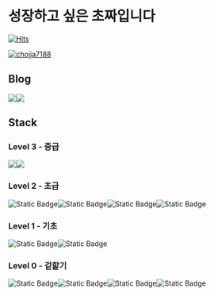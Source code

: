 # 성장하고 싶은 초짜입니다

[![Hits](https://hits.seeyoufarm.com/api/count/incr/badge.svg?url=https%3A%2F%2Fgithub.com%2Fchojja7188&count_bg=%236FE719&title_bg=%23555555&icon=&icon_color=%23E7E7E7&title=view&edge_flat=false)](https://hits.seeyoufarm.com)

[![chojja7188](https://github-readme-stats.vercel.app/api?username=chojja7188&theme=dracula&hide=stars)](https://github.com/chojja7188/github-readme-stats)

## Blog
<div style="display:flex; flex-direction:row;">
  <a href="https://velog.io/@chojja7188/posts"><img src="https://img.shields.io/badge/Velog-20c997?style=for-the-badge&logo=velog&label=chojja7188"></a>
  <a href="https://chojja7.tistory.com"><img src="https://img.shields.io/badge/Tistory-000000?style=for-the-badge&logo=tistory&label=chojja7"></a>
</div>

## Stack
### Level 3 - 중급
<div style="display:flex; flex-direction:row;">
  <img src="https://img.shields.io/badge/Flutter-%2302569B?style=flat&logo=flutter">
  <img src="https://img.shields.io/badge/Dart-%230175C2?style=flat&logo=dart">
</div>

### Level 2 - 초급
<div style="display:flex; flex-direction:row;">
  <img alt="Static Badge" src="https://img.shields.io/badge/Git-%23F05032?style=flat&logo=git&logoColor=ffffff">
  <img alt="Static Badge" src="https://img.shields.io/badge/HTML-%23E34F26?style=flat&logo=html5&logoColor=ffffff">
  <img alt="Static Badge" src="https://img.shields.io/badge/CSS-%231572B6?style=flat&logo=CSS3">
  <img alt="Static Badge" src="https://img.shields.io/badge/Vue.js-%234FC08D?style=flat&logo=vue.js&logoColor=ffffff">
</div>

### Level 1 - 기초
<div style="display:flex; flex-direction:row;">
  <img alt="Static Badge" src="https://img.shields.io/badge/C-%23A8B9CC?style=flat&logo=c&logoColor=ffffff">
  <img alt="Static Badge" src="https://img.shields.io/badge/JavaScript-%23F7DF1E?style=flat&logo=javascript&logoColor=ffffff">
</div>

### Level 0 - 겉핥기
<div style="display:flex; flex-direction:row;">
  <img alt="Static Badge" src="https://img.shields.io/badge/Swift-%23F05138?style=flat&logo=swift&logoColor=ffffff">
  <img alt="Static Badge" src="https://img.shields.io/badge/Node.js-%235FA04E?style=flat&logo=node.js&logoColor=ffffff">
  <img alt="Static Badge" src="https://img.shields.io/badge/Python-%233776AB?style=flat&logo=python&logoColor=ffffff">
  <img alt="Static Badge" src="https://img.shields.io/badge/Ruby%20on%20Rails-%23D30001?style=flat&logo=Ruby%20on%20Rails&logoColor=ffffff">
</div>

